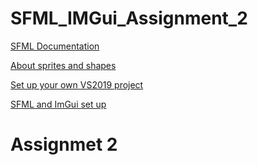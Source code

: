 # SFML_IMGui_Assignment_2


[SFML Documentation](https://www.sfml-dev.org/documentation/2.5.1/)

[About sprites and shapes](https://www.sfml-dev.org/tutorials/2.5/graphics-sprite.php)

[Set up your own VS2019 project](https://www.youtube.com/watch?v=lFzpkvrscs4)

[SFML and ImGui set up](https://www.youtube.com/watch?v=2YS5WJTeKpI)


# Assignmet 2
